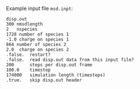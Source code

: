 Example input file `msd.inpt`:

    disp.out
    300 nmsdlength
    2   nspecies
    1728 number of species 1
    -1.0 charge on species 1
    864 number of species 2
    2.0  charge on species 2
    .false.  restart?
    .false.  read disp.out data from this input file?
    200      steps per disp.out frame
    100.0    timestep      
    174000   simulation length (timesteps)
    .true.   skip disp.out header
